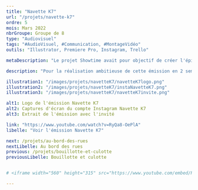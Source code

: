 ```yaml
---
title: "Navette K7"
url: "/projets/navette-k7"
ordre: 5
mois: Mars 2022
nbrGroupe: Groupe de 8
type: "Audiovisuel"
tags: "#AudioVisuel, #Communication, #MontageVidéo"
outils: "Illustrator, Premiere Pro, Instagram, Trello"

metaDescription: "Le projet Showtime avait pour objectif de créer l'épisode pilote d'une émission télé et de faire sa communication. Nous avons choisi de réaliser une émission sur le thème du rétro et du vintage appellée : Navette K7. Avec un invité et plusieurs courtes chroniques, les sujets sont variés et la nostalgie est au rendez-vous !"

description: "Pour la réalisation ambitieuse de cette émission en 2 semaines, j'ai été désignée community manager du compte Instagram de Navette K7, j'ai créé des posts, des stories et des descriptions. J'ai également fait le montage d'une des chroniques de l'émission."

illustration1: "/images/projets/navetteK7/navetteK7logo.png"
illustration2: "/images/projets/navetteK7/instaNavetteK7.png"
illustration3: "/images/projets/navetteK7/navetteK7invite.png"

alt1: Logo de l'émission Navette K7
alt2: Captures d'écran du compte Instagram Navette K7
alt3: Extrait de l'émission avec l'invité

link: "https://www.youtube.com/watch?v=RyQa8-OePlA"
libelle: "Voir l'émission Navette K7"

next: /projets/au-bord-des-rues
nextLibelle: Au bord des rues
previous: /projets/bouillotte-et-culotte
previousLibelle: Bouillotte et culotte


# <iframe width="560" height="315" src="https://www.youtube.com/embed/RyQa8-OePlA" title="YouTube video player" frameborder="0" allow="accelerometer; autoplay; clipboard-write; encrypted-media; gyroscope; picture-in-picture; web-share" allowfullscreen></iframe>

---
```

